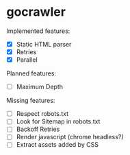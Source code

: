 # gocrawler

Implemented features:

* [x] Static HTML parser
* [x] Retries
* [x] Parallel

Planned features:

* [ ] Maximum Depth

Missing features:

* [ ] Respect robots.txt
* [ ] Look for Sitemap in robots.txt
* [ ] Backoff Retries
* [ ] Render javascript (chrome headless?)
* [ ] Extract assets added by CSS
